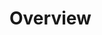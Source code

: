 # Overview

<!--
Please briefly describe what your branch does and why.
Ensure that you provide enough context for the reviewer.
-->
